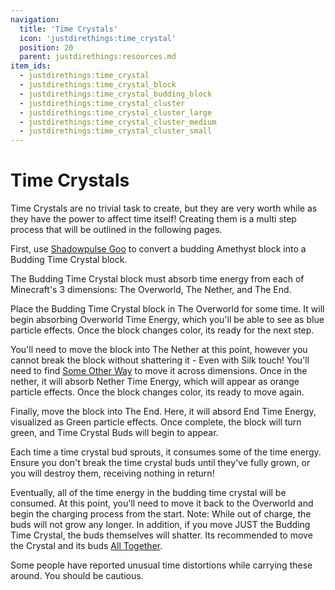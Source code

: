 ```yaml
---
navigation:
  title: 'Time Crystals'
  icon: 'justdirethings:time_crystal'
  position: 20
  parent: justdirethings:resources.md
item_ids:
  - justdirethings:time_crystal
  - justdirethings:time_crystal_block
  - justdirethings:time_crystal_budding_block
  - justdirethings:time_crystal_cluster
  - justdirethings:time_crystal_cluster_large
  - justdirethings:time_crystal_cluster_medium
  - justdirethings:time_crystal_cluster_small
---
```


# Time Crystals

Time Crystals are no trivial task to create, but they are very worth while as they have the power to affect time itself! Creating them is a multi step process that will be outlined in the following pages.

First, use [Shadowpulse Goo](./goo_tier4.md) to convert a budding Amethyst block into a Budding Time Crystal block.

The Budding Time Crystal block must absorb time energy from each of Minecraft's 3 dimensions: The Overworld, The Nether, and The End.

Place the Budding Time Crystal block in The Overworld for some time. It will begin absorbing Overworld Time Energy, which you'll be able to see as blue particle effects. Once the block changes color, its ready for the next step.

You'll need to move the block into The Nether at this point, however you cannot break the block without shattering it - Even with Silk touch! You'll need to find [Some Other Way](./mach_blockswappert1.md) to move it across dimensions. Once in the nether, it will absorb Nether Time Energy, which will appear as orange particle effects. Once the block changes color, its ready to move again.

Finally, move the block into The End. Here, it will absord End Time Energy, visualized as Green particle effects. Once complete, the block will turn green, and Time Crystal Buds will begin to appear.

Each time a time crystal bud sprouts, it consumes some of the time energy. Ensure you don't break the time crystal buds until they've fully grown, or you will destroy them, receiving nothing in return!

Eventually, all of the time energy in the budding time crystal will be consumed. At this point, you'll need to move it back to the Overworld and begin the charging process from the start.
Note: While out of charge, the buds will not grow any longer. In addition, if you move JUST the Budding Time Crystal, the buds themselves will shatter. Its recommended to move the Crystal and its buds [All Together](./mach_blockswappert2.md).

Some people have reported unusual time distortions while carrying these around. You should be cautious.
